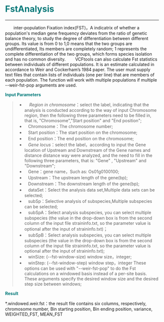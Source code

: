 # <font color="#007979">FstAnalysis</font>

---

&#160; &#160; &#160; &#160;inter-population Fixation index(FST)，A indicatrix of whether a population's median gene frequency deviates from the ratio of genetic balance theory, to study the degree of differentiation between different groups. Its value is from 0 to 1,0 means that the two groups are undifferentiated, Its members are completely random; 1 represents the complete differentiation of the two groups, which forms species isolation and has no common diversity.
&#160; &#160; &#160; &#160;VCFtools can also calculate Fst statistics between individuals of different populations. It is an estimate calculated in accordance to Weir and Cockerham’s 1984 paper. The user must supply text files that contain lists of individuals (one per line) that are members of each population. The function will work with multiple populations if multiple --weir-fst-pop arguments are used.

**<font color="#007979">Input Parameters</font>**

> * &#160; &#160; *Region in chromosome*：select the label, indicating that the analysis is conducted according to the way of input Chromosome region, then the following three parameters need to be filled in, that is, "Chromosome","Start position" and "End position";
> * &#160; &#160;<label id='chromsome'>Chromosome：</label>The chromosome number;
> * &#160; &#160;<label id='start'>Start position：</label>The start position on the chromosome;
> * &#160; &#160;<label id='end'>End position：</label>The end position on the chromosome;
> * &#160; &#160;*Gene locus*：select the label，according to input the Gene location of Upstream and Downstream of the Gene names and distance distance way were analyzed, and the need to fill in the following three parameters, that is: "Gene" , "Upstream" and "Downstream";
> * &#160; &#160;<label id='gene'>Gene：</label>gene name，Such as: Os01g0100100;
> * &#160; &#160;<label id='upstream'>Upstream：</label>The upstream length of the gene(bp);
> * &#160; &#160;<label id='downstream'>Downstream：</label>The downstream length of the gene(bp);
> * &#160; &#160;<label id='dataset'>dataSet：</label>Select the analysis data set,Multiple data sets can be selected;
> * &#160; &#160;<label id='subSp'>subSp：</label>Selective analysis of subspecies,Multiple subspecies can be selected;
> * &#160; &#160;<label id='subSp'>subSpA：</label>Select analysis subspecies, you can select multiple subspecies (the value in the drop-down box is from the second column of the input file straininfo.txt, so the parameter value is optional after the input of straininfo.txt)；
> * &#160; &#160;<label id='subSp'>subSpB：</label>Select analysis subspecies, you can select multiple subspecies (the value in the drop-down box is from the second column of the input file straininfo.txt, so the parameter value is optional after the input of straininfo.txt);
> * &#160; &#160;<label id='winSize'>winSize:</label> (--fst-window-size)  window size，integer;
> * &#160; &#160;<label id='winStep'>winStep:</label>  (--fst-window-step)   window step，integer
These options can be used with "--weir-fst-pop" to do the Fst calculations on a windowed basis instead of a per-site basis. These arguments specify the desired window size and the desired step size between windows;

**<font color="#007979">Result</font>**

*.windowed.weir.fst：the result file contains six columns, respectively, chromosome number, Bin starting position, Bin ending position, variance, WEIGHTED_FST, MEAN_FST
